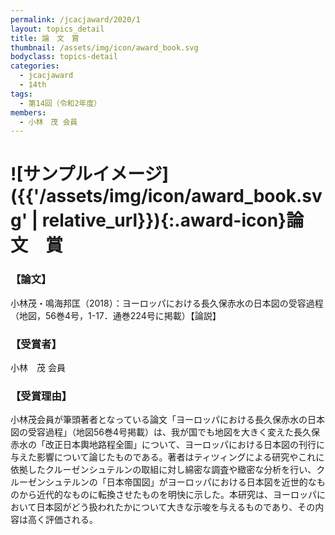 ```yaml
---
permalink: /jcacjaward/2020/1
layout: topics_detail
title: 論　文　賞
thumbnail: /assets/img/icon/award_book.svg
bodyclass: topics-detail
categories:
  - jcacjaward
  - 14th
tags:
  - 第14回（令和2年度）
members:
  - 小林　茂 会員
---
```


# ![サンプルイメージ]({{'/assets/img/icon/award_book.svg' | relative_url}}){:.award-icon}論　文　賞

### 【論文】

小林茂・鳴海邦匡（2018）：ヨーロッパにおける長久保赤水の日本図の受容過程（地図，56巻4号，1-17．通巻224号に掲載）【論説】

### 【受賞者】

小林　茂 会員

### 【受賞理由】

小林茂会員が筆頭著者となっている論文「ヨーロッパにおける長久保赤水の日本図の受容過程」（地図56巻4号掲載）は、我が国でも地図を大きく変えた長久保赤水の「改正日本輿地路程全圖」について、ヨーロッパにおける日本図の刊行に与えた影響について論じたものである。著者はティツィングによる研究やこれに依拠したクルーゼンシュテルンの取組に対し綿密な調査や緻密な分析を行い、クルーゼンシュテルンの「日本帝国図」がヨーロッパにおける日本図を近世的なものから近代的なものに転換させたものを明快に示した。本研究は、ヨーロッパにおいて日本図がどう扱われたかについて大きな示唆を与えるものであり、その内容は高く評価される。
